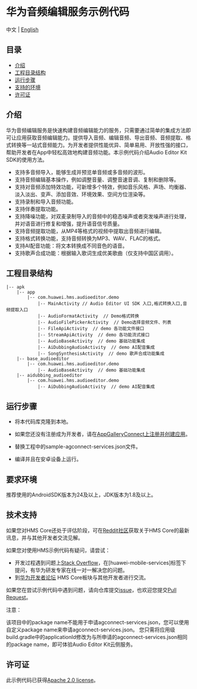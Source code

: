 # 华为音频编辑服务示例代码
中文 | [English](README.md)

## 目录

 * [介绍](#介绍)
 * [工程目录结构](#工程目录结构)
 * [运行步骤](#运行步骤)
 * [支持的环境](#支持的环境)
 * [许可证](#许可证)


## 介绍
华为音频编辑服务是快速构建音频编辑能力的服务，只需要通过简单的集成方法即可让应用获取音频编辑能力。提供导入音频、编辑音频、导出音频、音频提取、格式转换等一站式音频能力。为开发者提供性能优异、简单易用、开放性强的接口，帮助开发者在App中轻松高效地构建音频功能。本示例代码介绍Audio Editor Kit SDK的使用方法。

- 支持多音频导入，能够生成并预览单音频或多音频的波形。
- 支持音频编辑基本操作，例如调整音量、调整音速音调、复制和删除等。
- 支持对音频添加特效功能，可新增多个特效，例如音乐风格、声场、均衡器、淡入淡出、变声、添加音效、环境效果、空间方位渲染等。
- 支持录制和导入音频功能。
- 支持伴奏提取功能。
- 支持降噪功能，对双麦录制导入的音频中的稳态噪声或者突发噪声进行处理，并对语音进行修复和增强，提升语音信号质量。
- 支持音频提取功能，从MP4等格式的视频中提取出音频进行编辑。
- 支持格式转换功能，支持音频转换为MP3、WAV、FLAC的格式。
- 支持AI配音功能：将文本转换成不同音色的语音。
- 支持歌声合成功能：根据输入歌词生成优美歌曲（仅支持中国区调用）。

## 工程目录结构

```
|-- apk
    |-- app
	    |-- com.huawei.hms.audioeditor.demo
		    |-- MainActivity // Audio Editor UI SDK 入口,格式转换入口,音频提取入口
	        |-- AudioFormatActivity  // Demo格式转换
		    |-- AudioFilePickerActivity  // Demo选择音频文件、列表
		    |-- FileApiActivity  // demo 各功能文件接口
		    |-- StreamApiActivity  // demo 各功能流式接口
	        |-- AudioBaseActivity  // demo 基础功能集成
	        |-- AiDubbingAudioActivity  // demo AI配音集成
	        |-- SongSynthesisActivity  // demo 歌声合成功能集成
	|-- base_audioeditor
	    |-- com.huawei.hms.audioeditor.demo
	        |-- AudioBaseActivity  // demo 基础功能集成
	|-- aidubbing_audioeditor
        |-- com.huawei.hms.audioeditor.demo
            |-- AiDubbingAudioActivity  // demo AI配音集成
```

## 运行步骤
 - 将本代码库克隆到本地。

 - 如果您还没有注册成为开发者，请在[AppGalleryConnect上注册并创建应用](https://developer.huawei.com/consumer/cn/service/josp/agc/index.html)。
 - 替换工程中的sample-agconnect-services.json文件。
 - 编译并且在安卓设备上运行。

## 要求环境
推荐使用的AndroidSDK版本为24及以上，JDK版本为1.8及以上。

##  技术支持

如果您对HMS Core还处于评估阶段，可在[Reddit社区](https://www.reddit.com/r/HuaweiDevelopers/)获取关于HMS Core的最新讯息，并与其他开发者交流见解。

如果您对使用HMS示例代码有疑问，请尝试：

- 开发过程遇到问题上[Stack Overflow](https://stackoverflow.com/questions/tagged/huawei-mobile-services?tab=Votes)，在\[huawei-mobile-services]标签下提问，有华为研发专家在线一对一解决您的问题。
- 到[华为开发者论坛](https://developer.huawei.com/consumer/cn/forum/blockdisplay?fid=18) HMS Core板块与其他开发者进行交流。

如果您在尝试示例代码中遇到问题，请向仓库提交[issue](https://github.com/HMS-Core/hms-audio-editor-demo/issues)，也欢迎您提交[Pull Request](https://github.com/HMS-Core/hms-audio-editor-demo/pulls)。

注意：

该项目中的package name不能用于申请agconnect-services.json，您可以使用自定义package name来申请agconnect-services.json。
您只需将应用级build.gradle中的applicationId修改为与所申请的agconnect-services.json相同的package name，即可体验Audio Editor Kit云侧服务。

##  许可证

此示例代码已获得[Apache 2.0 license](https://www.apache.org/licenses/LICENSE-2.0)。


